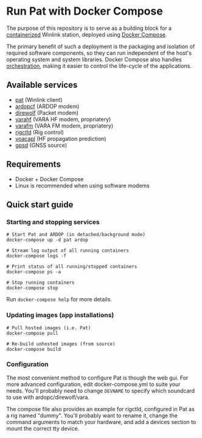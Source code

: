 # Run Pat with Docker Compose

The purpose of this repository is to serve as a building block for a
[containerized](https://en.wikipedia.org/wiki/Containerization_(computing))
Winlink station, deployed using [Docker
Compose](https://docs.docker.com/compose/).

The primary benefit of such a deployment is the packaging and isolation of
required software components, so they can run independent of the host's
operating system and system libraries. Docker Compose also handles
[orchestration](https://en.wikipedia.org/wiki/Orchestration_(computing)),
making it easier to control the life-cycle of the applications.

## Available services

* [pat](https://getpat.io) (Winlink client)
* [ardopcf](https://github.com/pflarue/ardop) (ARDOP modem)
* [direwolf](https://github.com/wb2osz/direwolf) (Packet modem)
* [varahf](https://rosmodem.wordpress.com) (VARA HF modem, propriatery)
* [varafm](https://rosmodem.wordpress.com) (VARA FM modem, propriatery)
* [rigctld](https://github.com/Hamlib/Hamlib) (Rig control)
* [voacapl](https://github.com/jawatson/voacapl) (HF propagation prediction)
* [gpsd](https://gpsd.gitlab.io/gpsd/) (GNSS source)

## Requirements

* Docker + Docker Compose
* Linux is recommended when using software modems

## Quick start guide

### Starting and stopping services

```
# Start Pat and ARDOP (in detached/background mode)
docker-compose up -d pat ardop

# Stream log output of all running containers
docker-compose logs -f

# Print status of all running/stopped containers
docker-compose ps -a

# Stop running containers
docker-compose stop
```

Run `docker-compose help` for more details.

### Updating images (app installations)

```
# Pull hosted images (i.e. Pat)
docker-compose pull

# Re-build unhosted images (from source)
docker-compose build
```

### Configuration

The most convenient method to configure Pat is though the web gui. For more
advanced configuration, edit docker-compose.yml to suite your needs. You'll
probably need to change `DEVNAME` to specify which soundcard to use with
ardopc/direwolf/vara.

The compose file also provides an example for rigctld, configured in Pat as a
rig named "dummy". You'll probably want to rename it, change the command
arguments to match your hardware, and add a devices section to mount the
correct tty device.

